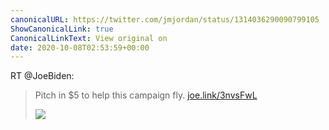 ```yaml
---
canonicalURL: https://twitter.com/jmjordan/status/1314036290090799105
ShowCanonicalLink: true
CanonicalLinkText: View original on
date: 2020-10-08T02:53:59+00:00
---
```

RT @JoeBiden:
> Pitch in $5 to help this campaign fly. [joe.link/3nvsFwL](https://joe.link/3nvsFwL) 
> 
> ![](/images/1314031047013732352-EjxgKoSX0AYGmhD.jpg)